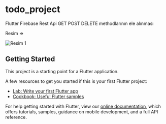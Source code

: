 # todo_project

Flutter Firebase Rest Api GET POST DELETE methodlarının ele alınması

Resim =>

![Resim 1](https://raw.githubusercontent.com/harunlakodla/Flutter-Firebase-Rest-Api-GET-POST-DELETE/master/ScreenShot/bandicam%202019-11-12%2000-02-32-898.jpg)

## Getting Started

This project is a starting point for a Flutter application.

A few resources to get you started if this is your first Flutter project:

- [Lab: Write your first Flutter app](https://flutter.dev/docs/get-started/codelab)
- [Cookbook: Useful Flutter samples](https://flutter.dev/docs/cookbook)

For help getting started with Flutter, view our
[online documentation](https://flutter.dev/docs), which offers tutorials,
samples, guidance on mobile development, and a full API reference.
